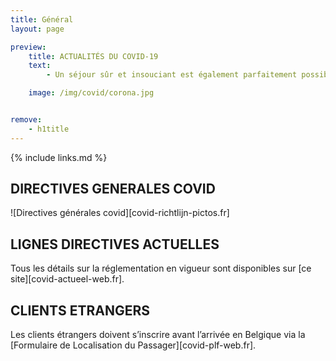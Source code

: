 ```yaml
---
title: Général
layout: page

preview:
    title: ACTUALITÉS DU COVID-19
    text:
        - Un séjour sûr et insouciant est également parfaitement possible en ces temps Corona. Nous sommes heureux de lister toutes nos précautions et directives.

    image: /img/covid/corona.jpg


remove:
    - h1title
---
```


{% include links.md %}

## DIRECTIVES GENERALES COVID

![Directives générales covid][covid-richtlijn-pictos.fr]

## LIGNES DIRECTIVES ACTUELLES

Tous les détails sur la réglementation en vigueur sont disponibles sur [ce site][covid-actueel-web.fr].

## CLIENTS ETRANGERS

Les clients étrangers doivent s’inscrire avant l’arrivée en Belgique via la [Formulaire de Localisation du Passager][covid-plf-web.fr].

